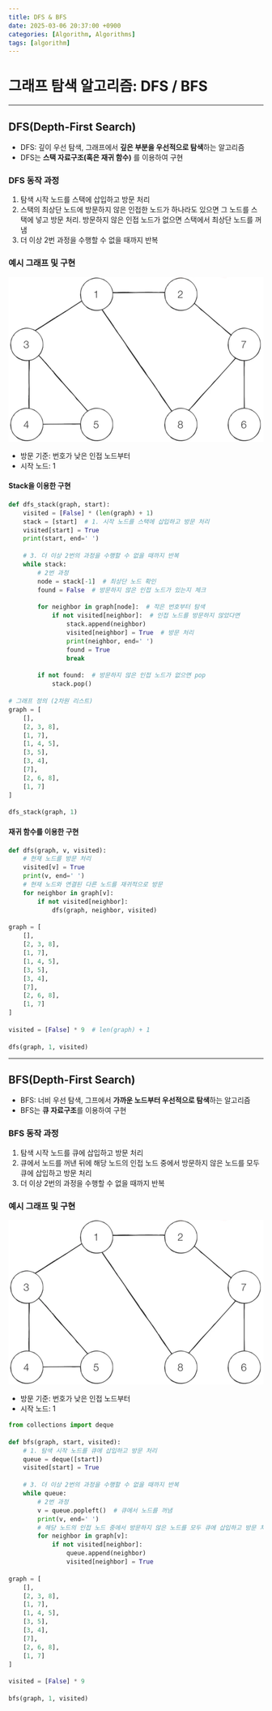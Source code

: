 ```yaml
---
title: DFS & BFS
date: 2025-03-06 20:37:00 +0900
categories: [Algorithm, Algorithms]
tags: [algorithm]
---
```


# 그래프 탐색 알고리즘: DFS / BFS
---

## DFS(Depth-First Search)
- DFS: 깊이 우선 탐색, 그래프에서 **깊은 부분을 우선적으로 탐색**하는 알고리즘
- DFS는 **스택 자료구조(혹은 재귀 함수)** 를 이용하여 구현

### DFS 동작 과정
1. 탐색 시작 노드를 스택에 삽입하고 방문 처리
2. 스택의 최상단 노드에 방문하지 않은 인접한 노드가 하나라도 있으면 그 노드를 스택에 넣고 방문 처리. 방문하지 않은 인접 노드가 없으면 스택에서 최상단 노드를 꺼냄
3. 더 이상 2번 과정을 수행할 수 없을 때까지 반복

### 예시 그래프 및 구현
![](/assets/img/posts/graph.png)
- 방문 기준: 번호가 낮은 인접 노드부터
- 시작 노드: 1


#### Stack을 이용한 구현
```python
def dfs_stack(graph, start):
    visited = [False] * (len(graph) + 1)
    stack = [start]  # 1. 시작 노드를 스택에 삽입하고 방문 처리
    visited[start] = True
    print(start, end=' ')

    # 3. 더 이상 2번의 과정을 수행할 수 없을 때까지 반복
    while stack:
        # 2번 과정
        node = stack[-1]  # 최상단 노드 확인
        found = False  # 방문하지 않은 인접 노드가 있는지 체크

        for neighbor in graph[node]:  # 작은 번호부터 탐색
            if not visited[neighbor]:  # 인접 노드를 방문하지 않았다면
                stack.append(neighbor)
                visited[neighbor] = True  # 방문 처리
                print(neighbor, end=' ')
                found = True
                break
            
        if not found:  # 방문하지 않은 인접 노드가 없으면 pop
            stack.pop()

# 그래프 정의 (2차원 리스트)
graph = [
    [],
    [2, 3, 8],
    [1, 7],
    [1, 4, 5],
    [3, 5],
    [3, 4],
    [7],
    [2, 6, 8],
    [1, 7]
]

dfs_stack(graph, 1)
```

#### 재귀 함수를 이용한 구현
```python
def dfs(graph, v, visited):
    # 현재 노드를 방문 처리
    visited[v] = True
    print(v, end=' ')
    # 현재 노드와 연결된 다른 노드를 재귀적으로 방문
    for neighbor in graph[v]:
        if not visited[neighbor]:
            dfs(graph, neighbor, visited)

graph = [
    [],
    [2, 3, 8],
    [1, 7],
    [1, 4, 5],
    [3, 5],
    [3, 4],
    [7],
    [2, 6, 8],
    [1, 7]
]

visited = [False] * 9  # len(graph) + 1 

dfs(graph, 1, visited)
```

---

## BFS(Depth-First Search)
- BFS: 너비 우선 탐색, 그프에서 **가까운 노드부터 우선적으로 탐색**하는 알고리즘
- BFS는 **큐 자료구조**를 이용하여 구현

### BFS 동작 과정
1. 탐색 시작 노드를 큐에 삽입하고 방문 처리
2. 큐에서 노드를 꺼낸 뒤에 해당 노드의 인접 노드 중에서 방문하지 않은 노드를 모두 큐에 삽입하고 방문 처리
3. 더 이상 2번의 과정을 수행할 수 없을 때까지 반복

### 예시 그래프 및 구현
![](/assets/img/posts/graph.png)
- 방문 기준: 번호가 낮은 인접 노드부터
- 시작 노드: 1

```python
from collections import deque

def bfs(graph, start, visited):
    # 1. 탐색 시작 노드를 큐에 삽입하고 방문 처리
    queue = deque([start])
    visited[start] = True

    # 3. 더 이상 2번의 과정을 수행할 수 없을 때까지 반복
    while queue:
        # 2번 과정
        v = queue.popleft()  # 큐에서 노드를 꺼냄
        print(v, end=' ')
        # 해당 노드의 인접 노드 중에서 방문하지 않은 노드를 모두 큐에 삽입하고 방문 처리
        for neighbor in graph[v]:
            if not visited[neighbor]:
                queue.append(neighbor)
                visited[neighbor] = True
                
graph = [
    [],
    [2, 3, 8],
    [1, 7],
    [1, 4, 5],
    [3, 5],
    [3, 4],
    [7],
    [2, 6, 8],
    [1, 7]
]

visited = [False] * 9

bfs(graph, 1, visited)
```